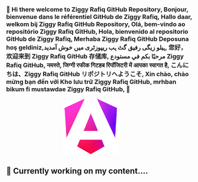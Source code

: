 ### 👋 Hi there welcome to Ziggy Rafiq GitHub Repository, Bonjour, bienvenue dans le référentiel GitHub de Ziggy Rafiq, Hallo daar, welkom bij Ziggy Rafiq GitHub Repository, Olá, bem-vindo ao repositório Ziggy Rafiq GitHub, Hola, bienvenido al repositorio GitHub de Ziggy Rafiq, Merhaba Ziggy Rafiq GitHub Deposuna hoş geldiniz,ہیلو زیگی رفیق گٹ ہب ریپوزٹری میں خوش آمدید, 您好，欢迎来到 Ziggy Rafiq GitHub 存储库, مرحبًا بكم في مستودع Ziggy Rafiq GitHub, नमस्ते, जिग्गी रफीक गिटहब रिपॉजिटरी में आपका स्वागत है, こんにちは、Ziggy Rafiq GitHub リポジトリへようこそ, Xin chào, chào mừng bạn đến với Kho lưu trữ Ziggy Rafiq GitHub, mrhban bikum fi mustawdae Ziggy Rafiq GitHub,   👋

<img scr="https://github.com/devicons/devicon/blob/master/icons/azure/azure-original.svg" width="150px">
<img src="https://github.com/devicons/devicon/blob/master/icons/angular/angular-original.svg" width="150px">

 ## 🔭 Currently working on my content....
